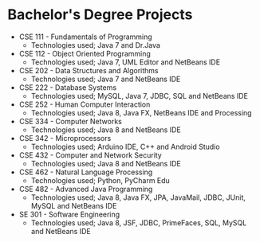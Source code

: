 # Bachelor's Degree Projects
- CSE 111 - Fundamentals of Programming
  - Technologies used; Java 7 and Dr.Java
- CSE 112 - Object Oriented Programming
  - Technologies used; Java 7, UML Editor and NetBeans IDE
- CSE 202 - Data Structures and Algorithms
  - Technologies used; Java 7 and NetBeans IDE
- CSE 222 - Database Systems
  - Technologies used; MySQL, Java 7, JDBC, SQL and NetBeans IDE
- CSE 252 - Human Computer Interaction
  - Technologies used; Java 8, Java FX, NetBeans IDE and Processing
- CSE 334 - Computer Networks
  - Technologies used; Java 8 and NetBeans IDE
- CSE 342 - Microprocessors
  - Technologies used; Arduino IDE, C++ and Android Studio
- CSE 432 - Computer and Network Security
  - Technologies used; Java 8 and NetBeans IDE
- CSE 462 - Natural Language Processing
  - Technologies used; Python, PyCharm Edu
- CSE 482 - Advanced Java Programming
  - Technologies used; Java 8, Java FX, JPA, JavaMail, JDBC, JUnit, MySQL and NetBeans IDE
- SE 301 - Software Engineering
  - Technologies used; Java 8, JSF, JDBC, PrimeFaces, SQL, MySQL and NetBeans IDE
